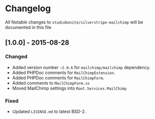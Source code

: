 # Changelog

All Notable changes to `studiobonito/silverstripe-mailchimp` will be documented in this file

## [1.0.0] - 2015-08-28
### Changed
- Added version number `~2.0.6` for `mailchimp/mailchimp` dependency.
- Added PHPDoc comments for `MailChimpExtension`.
- Added PHPDoc comments for `MailChimpForm`.
- Added comments to `MailChimpForm.ss`
- Moved MailChimp settings into `Root.Services.MailChimp` 

### Fixed
- Updated `LICENSE.md` to latest BSD-2.